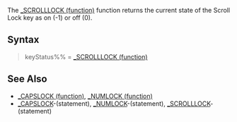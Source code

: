 The [_SCROLLLOCK (function)](_SCROLLLOCK-(function)) function returns the current state of the Scroll Lock key as on (-1) or off (0).

## Syntax

>  keyStatus%% = [_SCROLLLOCK (function)](_SCROLLLOCK (function))

## See Also

* [_CAPSLOCK (function)](_CAPSLOCK-(function)), [_NUMLOCK (function)](_NUMLOCK-(function))
* [_CAPSLOCK](_CAPSLOCK)-(statement), [_NUMLOCK](_NUMLOCK)-(statement), [_SCROLLLOCK](_SCROLLLOCK)-(statement)
